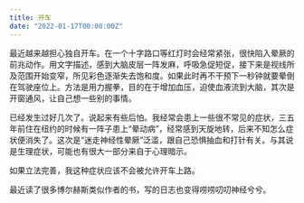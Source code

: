 ```yaml
---
title: 开车
date: "2022-01-17T00:00:00Z"
---
```


最近越来越担心独自开车。在一个十字路口等红灯时会经常紧张，很快陷入晕厥的前兆动作。用文字描述，感到大脑皮层一阵发麻，呼吸急促短促，接下来是视线所及范围开始变窄，所见彩色逐渐失去饱和度。如果此时再不干预下一秒钟就要晕倒在驾驶座位上。方法是用力握拳，目的在于增加血压，迫使血液流到大脑，其次是开窗通风，让自己想一些别的事情。

已经发生过好几次了。说起来有些后怕。我经常会患上一些很不常见的症状，三五年前住在纽约的时候有一阵子患上“晕动病”，经常感到天旋地转，后来不知怎么症状便消失了。这次是“迷走神经性晕厥”泛滥，跟自己恐惧抽血和打针有关。与其说是生理症状，可能也有很大一部分来自于心理暗示。

如果立法完善，我这种症状应该不会被允许开车上路。

最近读了很多博尔赫斯类似作者的书，写的日志也变得唠唠叨叨神经兮兮。
